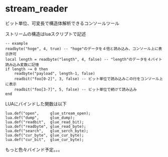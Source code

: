# stream_reader

ビット単位、可変長で構造体解析できるコンソールツール

ストリームの構造はluaスクリプトで記述

    -- example
    readbyte("hoge", 4, true) -- "hoge"のデータを４倍と読み込み、コンソール上に表示許可
    local length = readbyte("length", 4, false) -- "length"のデータを４バイト読み込み変数に記憶
    if length ~= 0 then
        readbyte("payload", length-1, false)
        readbit("foo[0-2]", 3, false) -- ビット単位で読み込みこの行をコンソール上に表示
        readbit("foo[3-7]", 5, false) -- ビット単位で続けて読み込み
    end

LUAにバインドした関数は以下

    lua.def("open",     glue_stream_open);
    lua.def("dump",     glue_dump);
    lua.def("readbit",  glue_read_bit);
    lua.def("readbyte", glue_read_byte);
    lua.def("search",   glue_serch_byte);
    lua.def("cur_byte", glue_cur_byte);
    lua.def("cur_bit",  glue_cur_byte);
	
もっと色々バインド予定。。。
	
